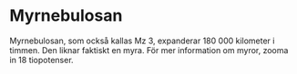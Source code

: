 # Myrnebulosan

Myrnebulosan, som också kallas Mz 3, expanderar 180 000 kilometer i timmen. Den
liknar faktiskt en myra. För mer information om myror, zooma in 18 tiopotenser.
